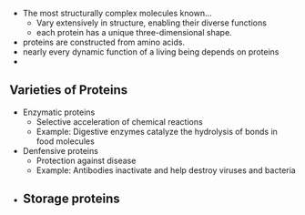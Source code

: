 - The most structurally complex molecules known...
	- Vary extensively in structure, enabling their diverse functions
	- each protein has a unique three-dimensional shape.
- proteins are constructed from amino acids.
- nearly every dynamic function of a living being depends on proteins
-
## Varieties of Proteins
- Enzymatic proteins
	- Selective acceleration of chemical reactions
	- Example: Digestive enzymes catalyze the hydrolysis of bonds in food molecules
- Denfensive proteins
	- Protection against disease
	- Example: Antibodies inactivate and help destroy viruses and bacteria
- Storage proteins
	-
